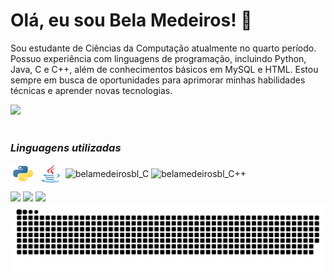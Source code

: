 # Olá, eu sou Bela Medeiros! 👋

Sou estudante de Ciências da Computação atualmente no quarto período. Possuo experiência com linguagens de programação, incluindo Python, Java, C e C++, além de conhecimentos básicos em MySQL e HTML. Estou sempre em busca de oportunidades para aprimorar minhas habilidades técnicas e aprender novas tecnologias.

<div>
   <img height="150em" src="https://github-readme-stats.vercel.app/api/top-langs/?username=belamedeirosbl&layout=compact&langs_count=16&theme=transparent"/>
  
  <div style="display: inline_block"><br>
<head><i><h3>
  Linguagens utilizadas
</h3></i></head>
<p>
    
  <img align="center" alt="belamedeirosbl_Python" height="30" width="40" src="https://raw.githubusercontent.com/devicons/devicon/master/icons/python/python-original.svg">
  <img align="center" alt="belamedeirosbl_Java" height="30" width="40" src="https://raw.githubusercontent.com/devicons/devicon/master/icons/java/java-original.svg">
  <img align="center" alt="belamedeirosbl_C" height="30" width="40" src="https://cdn.jsdelivr.net/gh/devicons/devicon/icons/c/c-original.svg">
  <img align="center" alt="belamedeirosbl_C++" height="30" width="40" src="https://cdn.jsdelivr.net/gh/devicons/devicon/icons/cplusplus/cplusplus-original.svg">

</div>
<div>
  <a href="https://instagram.com/belamedeirosbl" target="_blank"><img src="https://img.shields.io/badge/-Instagram-%23E4405F?style=for-the-badge&logo=instagram&logoColor=white" target="_blank"></a> 
  <a href = "mailto:belamedeirosbl@gmail.com"><img src="https://img.shields.io/badge/-Gmail-%23333?style=for-the-badge&logo=gmail&logoColor=white" target="_blank"></a>
  <a href="https://www.linkedin.com/in/belamedeirosbl-16390125b" target="_blank"><img src="https://img.shields.io/badge/-LinkedIn-%230077B5?style=for-the-badge&logo=linkedin&logoColor=white" target="_blank"></a> 
  
<picture>
  <source media="(prefers-color-scheme: dark)" srcset="https://raw.githubusercontent.com/platane/platane/output/github-contribution-grid-snake-dark.svg">
  <source media="(prefers-color-scheme: light)" srcset="https://raw.githubusercontent.com/platane/platane/output/github-contribution-grid-snake.svg">
  <img alt="github contribution grid snake animation" src="https://raw.githubusercontent.com/platane/platane/output/github-contribution-grid-snake.svg">
</picture>
 
</div>

